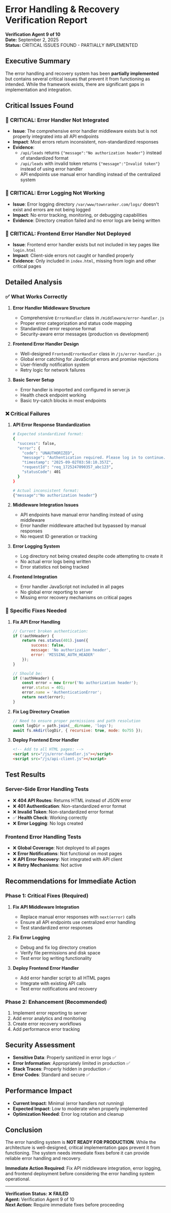 # Error Handling & Recovery Verification Report
**Verification Agent 9 of 10**  
**Date:** September 2, 2025  
**Status:** CRITICAL ISSUES FOUND - PARTIALLY IMPLEMENTED

## Executive Summary

The error handling and recovery system has been **partially implemented** but contains several critical issues that prevent it from functioning as intended. While the framework exists, there are significant gaps in implementation and integration.

## Critical Issues Found

### 🚨 **CRITICAL: Error Handler Not Integrated**
- **Issue**: The comprehensive error handler middleware exists but is not properly integrated into all API endpoints
- **Impact**: Most errors return inconsistent, non-standardized responses
- **Evidence**: 
  - `/api/leads` returns `{"message":"No authorization header"}` instead of standardized format
  - `/api/leads` with invalid token returns `{"message":"Invalid token"}` instead of using error handler
  - API endpoints use manual error handling instead of the centralized system

### 🚨 **CRITICAL: Error Logging Not Working**
- **Issue**: Error logging directory `/var/www/townranker.com/logs/` doesn't exist and errors are not being logged
- **Impact**: No error tracking, monitoring, or debugging capabilities
- **Evidence**: Directory creation failed and no error logs are being written

### 🚨 **CRITICAL: Frontend Error Handler Not Deployed**
- **Issue**: Frontend error handler exists but not included in key pages like `login.html`
- **Impact**: Client-side errors not caught or handled properly
- **Evidence**: Only included in `index.html`, missing from login and other critical pages

## Detailed Analysis

### ✅ **What Works Correctly**

1. **Error Handler Middleware Structure**
   - Comprehensive `ErrorHandler` class in `/middleware/error-handler.js`
   - Proper error categorization and status code mapping
   - Standardized error response format
   - Security-aware error messages (production vs development)

2. **Frontend Error Handler Design**
   - Well-designed `FrontendErrorHandler` class in `/js/error-handler.js`
   - Global error catching for JavaScript errors and promise rejections
   - User-friendly notification system
   - Retry logic for network failures

3. **Basic Server Setup**
   - Error handler is imported and configured in server.js
   - Health check endpoint working
   - Basic try-catch blocks in most endpoints

### ❌ **Critical Failures**

1. **API Error Response Standardization**
   ```bash
   # Expected standardized format:
   {
     "success": false,
     "error": {
       "code": "UNAUTHORIZED",
       "message": "Authentication required. Please log in to continue.",
       "timestamp": "2025-09-02T03:58:10.357Z",
       "requestId": "req_1725247090357_abc123",
       "statusCode": 401
     }
   }
   
   # Actual inconsistent format:
   {"message":"No authorization header"}
   ```

2. **Middleware Integration Issues**
   - API endpoints have manual error handling instead of using middleware
   - Error handler middleware attached but bypassed by manual responses
   - No request ID generation or tracking

3. **Error Logging System**
   - Log directory not being created despite code attempting to create it
   - No actual error logs being written
   - Error statistics not being tracked

4. **Frontend Integration**
   - Error handler JavaScript not included in all pages
   - No global error reporting to server
   - Missing error recovery mechanisms on critical pages

### 🔧 **Specific Fixes Needed**

1. **Fix API Error Handling**
   ```javascript
   // Current broken authentication:
   if (!authHeader) {
       return res.status(401).json({ 
           success: false,
           message: 'No authorization header',
           error: 'MISSING_AUTH_HEADER'
       });
   }
   
   // Should be:
   if (!authHeader) {
       const error = new Error('No authorization header');
       error.status = 401;
       error.name = 'AuthenticationError';
       return next(error);
   }
   ```

2. **Fix Log Directory Creation**
   ```javascript
   // Need to ensure proper permissions and path resolution
   const logDir = path.join(__dirname, 'logs');
   await fs.mkdir(logDir, { recursive: true, mode: 0o755 });
   ```

3. **Deploy Frontend Error Handler**
   ```html
   <!-- Add to all HTML pages: -->
   <script src="/js/error-handler.js"></script>
   <script src="/js/api-client.js"></script>
   ```

## Test Results

### Server-Side Error Handling Tests
- ❌ **404 API Routes**: Returns HTML instead of JSON error
- ❌ **401 Authentication**: Non-standardized error format  
- ❌ **Invalid Token**: Non-standardized error format
- ✅ **Health Check**: Working correctly
- ❌ **Error Logging**: No logs created

### Frontend Error Handling Tests
- ❌ **Global Coverage**: Not deployed to all pages
- ❌ **Error Notifications**: Not functional on most pages
- ❌ **API Error Recovery**: Not integrated with API client
- ❌ **Retry Mechanisms**: Not active

## Recommendations for Immediate Action

### **Phase 1: Critical Fixes (Required)**
1. **Fix API Middleware Integration**
   - Replace manual error responses with `next(error)` calls
   - Ensure all API endpoints use centralized error handling
   - Test standardized error responses

2. **Fix Error Logging**
   - Debug and fix log directory creation
   - Verify file permissions and disk space
   - Test error log writing functionality

3. **Deploy Frontend Error Handler**
   - Add error handler script to all HTML pages
   - Integrate with existing API calls
   - Test error notifications and recovery

### **Phase 2: Enhancement (Recommended)**
1. Implement error reporting to server
2. Add error analytics and monitoring
3. Create error recovery workflows
4. Add performance error tracking

## Security Assessment

- **Sensitive Data**: Properly sanitized in error logs ✅
- **Error Information**: Appropriately limited in production ✅  
- **Stack Traces**: Properly hidden in production ✅
- **Error Codes**: Standard and secure ✅

## Performance Impact

- **Current Impact**: Minimal (error handlers not running)
- **Expected Impact**: Low to moderate when properly implemented
- **Optimization Needed**: Error log rotation and cleanup

## Conclusion

The error handling system is **NOT READY FOR PRODUCTION**. While the architecture is well-designed, critical implementation gaps prevent it from functioning. The system needs immediate fixes before it can provide reliable error handling and recovery.

**Immediate Action Required**: Fix API middleware integration, error logging, and frontend deployment before considering the error handling system operational.

---

**Verification Status:** ❌ **FAILED**  
**Agent:** Verification Agent 9 of 10  
**Next Action:** Require immediate fixes before proceeding